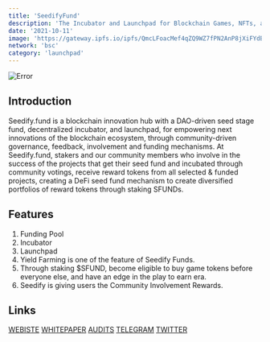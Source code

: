 ```yaml
---
title: 'SeedifyFund'
description: 'The Incubator and Launchpad for Blockchain Games, NFTs, and metaverses'
date: '2021-10-11'
image: 'https://gateway.ipfs.io/ipfs/QmcLFoacMef4qZQ9WZ7fPN2AnP8jXiFYdBRLtFt3h4SpBE'
network: 'bsc'
category: 'launchpad'
---
```


![Error](https://gateway.ipfs.io/ipfs/QmRovkSm3pzKfzAgCRSCUwysnHTbNX1sWZgdee7mh3CFYC)

## Introduction
Seedify.fund is a blockchain innovation hub with a DAO-driven seed stage fund, decentralized incubator, and launchpad, for empowering next innovations of the blockchain ecosystem, through community-driven governance, feedback, involvement and funding mechanisms. At Seedify.fund, stakers and our community members who involve in the success of the projects that get their seed fund and incubated through community votings, receive reward tokens from all selected & funded projects, creating a DeFi seed fund mechanism to create diversified portfolios of reward tokens through staking SFUNDs. 


## Features
1. Funding Pool
2. Incubator
3. Launchpad
4. Yield Farming is one of the feature of Seedify Funds.
5. Through staking $SFUND, become eligible to buy game tokens before everyone else, and have an edge in the play to earn era.
6. Seedify is giving users the Community Involvement Rewards.


## Links

[WEBISTE](https://launchpad.seedify.fund/)
[WHITEPAPER](https://docs.seedify.fund/)
[AUDITS](https://www.certik.com/projects/seedifyfund)
[TELEGRAM](https://t.me/seedifyfund)
[TWITTER](https://twitter.com/seedifyfund)